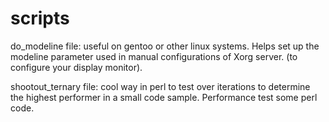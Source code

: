 scripts
=======

do_modeline file: 
 useful on gentoo or  other linux systems.  Helps set up the modeline parameter used in manual configurations of Xorg server.  (to configure your display monitor). 

shootout_ternary  file: 
 cool way in perl to test over iterations to determine the highest performer in a small code sample.    Performance test some perl code.  
